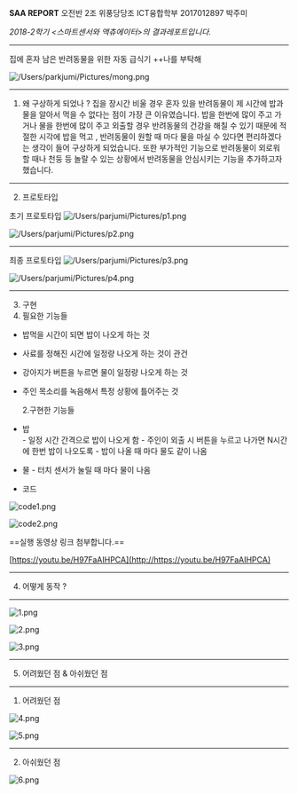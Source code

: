 **SAA REPORT**
오전반 2조 위풍당당조
ICT융합학부 2017012897 박주미


*2018-2학기 <스마트센서와 액츄에이터>의 결과레포트입니다.*

***

집에 혼자 남은 반려동물을 위한 자동 급식기
++나를 부탁해

![/Users/parkjumi/Pictures/mong.png](file:///Users/parkjumi/Pictures/mong.png)

* * *


1. 왜 구상하게 되었나 ? 
집을 장시간 비울 경우 혼자 있을 반려동물이 제 시간에 밥과 물을 알아서 먹을 수 없다는 점이 가장 큰 이유였습니다. 밥을 한번에 많이 주고 가거나 물을 한번에 많이 주고 외출할 경우 반려동물의 건강을 해칠 수 있기 때문에 적절한 시각에 밥을 먹고 , 반려동물이 원할 때 마다 물을 마실 수 있다면 편리하겠다는 생각이 들어 구상하게 되었습니다. 또한 부가적인 기능으로 반려동물이 외로워 할 때나 천둥 등 놀랄 수 있는 상황에서 반려동물을 안심시키는 기능을 추가하고자 했습니다. 

* * *

2. 프로토타입

초기 프로토타입 
![/Users/parjumi/Pictures/p1.png](file:///Users/parkjumi/Pictures/p1.png)

![/Users/parjumi/Pictures/p2.png](file:///Users/parkjumi/Pictures/p2.png)
___

최종 프로토타입
![/Users/parjumi/Pictures/p3.png](file:///Users/parkjumi/Pictures/p3.png)


![/Users/parjumi/Pictures/p4.png](file:///Users/parkjumi/Pictures/p4.png)


* * *

3. 구현
  1. 필요한 기능들
- 밥먹을 시간이 되면 밥이 나오게 하는 것

- 사료를 정해진 시간에 일정량 나오게 하는 것이 관건

- 강아지가 버튼을 누르면 물이 일정량 나오게 하는 것

- 주인 목소리를 녹음해서 특정 상황에 틀어주는 것

  2.구현한 기능들

- 밥   
      - 일정 시간 간격으로 밥이 나오게 함
      - 주인이 외출 시 버튼을 누르고 나가면 N시간에 한번 밥이 나오도록
      - 밥이 나올 때 마다 물도 같이 나옴
- 물 
      - 터치 센서가 눌릴 때 마다 물이 나옴


- 코드 

![code1.png](/Users/parkjumi/Desktop/code1.png)

![code2.png](/Users/parkjumi/Desktop/code2.png)

==실행 동영상 링크 첨부합니다.==

[https://youtu.be/H97FaAIHPCA](http://https://youtu.be/H97FaAIHPCA)


***


4. 어떻게 동작 ?
___
![1.png](/Users/parkjumi/Desktop/1.png)


![2.png](/Users/parkjumi/Desktop/2.png)



![3.png](/Users/parkjumi/Desktop/3.png)

***

5. 어려웠던 점 & 아쉬웠던 점
___
  1. 어려웠던 점

![4.png](/Users/parkjumi/Desktop/4.png)


![5.png](/Users/parkjumi/Desktop/5.png)
___
  2. 아쉬웠던 점


![6.png](/Users/parkjumi/Desktop/6.png)
